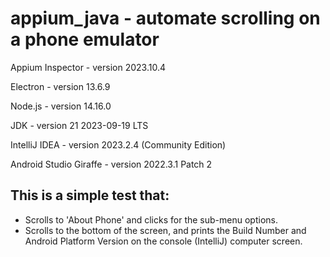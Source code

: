 # appium_java - automate scrolling on a phone emulator

Appium Inspector - version 2023.10.4

Electron - version 13.6.9

Node.js - version 14.16.0

JDK - version 21 2023-09-19 LTS

IntelliJ IDEA - version 2023.2.4 (Community Edition)

Android Studio Giraffe - version 2022.3.1 Patch 2

## This is a simple test that:
- Scrolls to 'About Phone' and clicks for the sub-menu options.
- Scrolls to the bottom of the screen, and prints the Build Number and Android Platform Version on the console (IntelliJ) computer screen.
